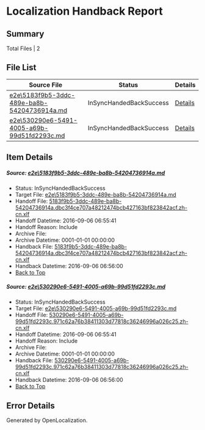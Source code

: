 # <a name='report-top'></a> Localization Handback Report

## Summary
 Total Files | 2

## File List
 Source File | Status | Details 
 ----------- | ------ | ------- 
 [e2e\5183f9b5-3ddc-489e-ba8b-54204736914a.md](https://github.com/OpenLocalizationTestOrg/ol-test0/blob/66600597a83b1112b9500398b9017861a869914f/e2e/5183f9b5-3ddc-489e-ba8b-54204736914a.md) | InSyncHandedBackSuccess | [Details](#878fb59a0a48ebc09ee9a7c14440ca7fbd077d131)
 [e2e\530290e6-5491-4005-a69b-99d51fd2293c.md](https://github.com/OpenLocalizationTestOrg/ol-test0/blob/66600597a83b1112b9500398b9017861a869914f/e2e/530290e6-5491-4005-a69b-99d51fd2293c.md) | InSyncHandedBackSuccess | [Details](#1b93c29e46b5397620da33523f10952b8c3c51f52)

## Item Details
##### <a name='878fb59a0a48ebc09ee9a7c14440ca7fbd077d131'></a> Source: [e2e\5183f9b5-3ddc-489e-ba8b-54204736914a.md](https://github.com/OpenLocalizationTestOrg/ol-test0/blob/66600597a83b1112b9500398b9017861a869914f/e2e/5183f9b5-3ddc-489e-ba8b-54204736914a.md)
* Status: InSyncHandedBackSuccess
* Target File: [e2e\5183f9b5-3ddc-489e-ba8b-54204736914a.md](https://github.com/OpenLocalizationTestOrg/ol-test0-zhcn/blob/1924e291f5425bb2fc5965df087da1ac0d147287/e2e/5183f9b5-3ddc-489e-ba8b-54204736914a.md)
* Handoff File: [5183f9b5-3ddc-489e-ba8b-54204736914a.dbc3f4ce707a48212474bcb427163bf823842acf.zh-cn.xlf](https://github.com/OpenLocalizationTestOrg/ol-test0-handoff/blob/d1f90a8a15a7f3f6322c164552c18a1fc364a4f8/ol-handoff/OpenLocalizationTestOrg/ol-test0-zhcn/ci/ht/5183f9b5-3ddc-489e-ba8b-54204736914a.dbc3f4ce707a48212474bcb427163bf823842acf.zh-cn.xlf)
* Handoff Datetime: 2016-09-06 06:55:41
* Handoff Reason: Include
* Archive File: 
* Archive Datetime: 0001-01-01 00:00:00
* Handback File: [5183f9b5-3ddc-489e-ba8b-54204736914a.dbc3f4ce707a48212474bcb427163bf823842acf.zh-cn.xlf](https://github.com/OpenLocalizationTestOrg/ol-test0-handback/blob/bddf9ffb38bba522d8475c366589c74d6d1513e9/ol-handback/OpenLocalizationTestOrg/ol-test0-zhcn/ci/ht/5183f9b5-3ddc-489e-ba8b-54204736914a.dbc3f4ce707a48212474bcb427163bf823842acf.zh-cn.xlf)
* Handback Datetime: 2016-09-06 06:56:00
* [Back to Top](#report-top)

##### <a name='1b93c29e46b5397620da33523f10952b8c3c51f52'></a> Source: [e2e\530290e6-5491-4005-a69b-99d51fd2293c.md](https://github.com/OpenLocalizationTestOrg/ol-test0/blob/66600597a83b1112b9500398b9017861a869914f/e2e/530290e6-5491-4005-a69b-99d51fd2293c.md)
* Status: InSyncHandedBackSuccess
* Target File: [e2e\530290e6-5491-4005-a69b-99d51fd2293c.md](https://github.com/OpenLocalizationTestOrg/ol-test0-zhcn/blob/1924e291f5425bb2fc5965df087da1ac0d147287/e2e/530290e6-5491-4005-a69b-99d51fd2293c.md)
* Handoff File: [530290e6-5491-4005-a69b-99d51fd2293c.971c62a76b38411303d77818c36246996a026c25.zh-cn.xlf](https://github.com/OpenLocalizationTestOrg/ol-test0-handoff/blob/d1f90a8a15a7f3f6322c164552c18a1fc364a4f8/ol-handoff/OpenLocalizationTestOrg/ol-test0-zhcn/ci/ht/530290e6-5491-4005-a69b-99d51fd2293c.971c62a76b38411303d77818c36246996a026c25.zh-cn.xlf)
* Handoff Datetime: 2016-09-06 06:55:41
* Handoff Reason: Include
* Archive File: 
* Archive Datetime: 0001-01-01 00:00:00
* Handback File: [530290e6-5491-4005-a69b-99d51fd2293c.971c62a76b38411303d77818c36246996a026c25.zh-cn.xlf](https://github.com/OpenLocalizationTestOrg/ol-test0-handback/blob/bddf9ffb38bba522d8475c366589c74d6d1513e9/ol-handback/OpenLocalizationTestOrg/ol-test0-zhcn/ci/ht/530290e6-5491-4005-a69b-99d51fd2293c.971c62a76b38411303d77818c36246996a026c25.zh-cn.xlf)
* Handback Datetime: 2016-09-06 06:56:00
* [Back to Top](#report-top)


## Error Details

Generated by OpenLocalization.
